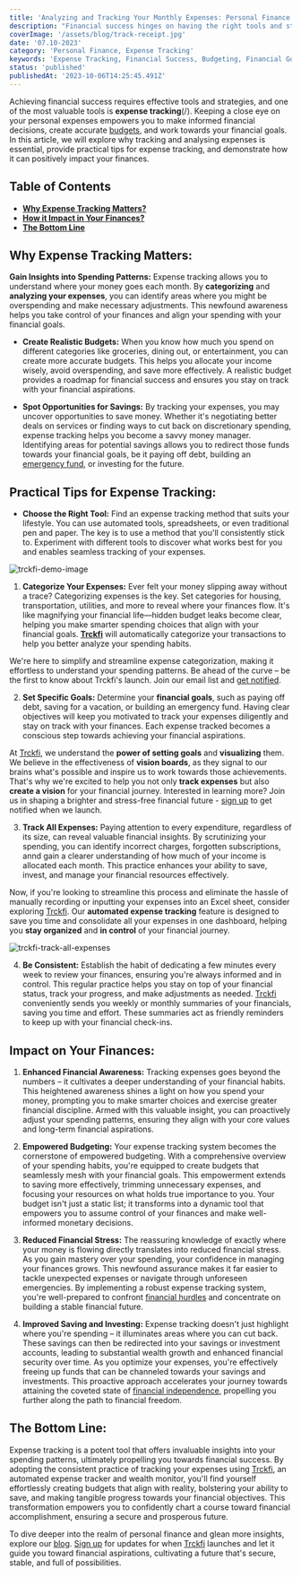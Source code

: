 ```yaml
---
title: 'Analyzing and Tracking Your Monthly Expenses: Personal Finance Tips'
description: "Financial success hinges on having the right tools and strategies, and one of the most crucial is expense tracking and analysis. By closely monitoring and analyzing your personal expenses, you gain the insights needed to make informed financial decisions, establish precise budgets, and progress toward your financial objectives. In this article, we'll delve into why tracking and analyzing expenses are essential, offer practical tips for effective expense management, and highlight how it can significantly benefit your financial well-being."
coverImage: '/assets/blog/track-receipt.jpg'
date: '07.10-2023'
category: 'Personal Finance, Expense Tracking'
keywords: 'Expense Tracking, Financial Success, Budgeting, Financial Goals, Savings, Investments, Financial Awareness, Financial Discipline, Analysing Expenses'
status: 'published'
publishedAt: '2023-10-06T14:25:45.491Z'
---
```


Achieving financial success requires effective tools and strategies, and one of the most valuable tools is **expense tracking**(/). Keeping a close eye on your personal expenses empowers you to make informed financial decisions, create accurate [budgets](/blog/budgeting-made-easy), and work towards your financial goals. In this article, we will explore why tracking and analysing expenses is essential, provide practical tips for expense tracking, and demonstrate how it can positively impact your finances.

## Table of Contents
- [**Why Expense Tracking Matters?**](#expense-matters)
- [**How it Impact in Your Finances?**](#impact)
- [**The Bottom Line**](#conclusion)

## <a name="expense-matters">Why Expense Tracking Matters:</a>
**Gain Insights into Spending Patterns:** Expense tracking allows you to understand where your money goes each month. By **categorizing** and **analyzing your expenses**, you can identify areas where you might be overspending and make necessary adjustments. This newfound awareness helps you take control of your finances and align your spending with your financial goals.

- **Create Realistic Budgets:** When you know how much you spend on different categories like groceries, dining out, or entertainment, you can create more accurate budgets. This helps you allocate your income wisely, avoid overspending, and save more effectively. A realistic budget provides a roadmap for financial success and ensures you stay on track with your financial aspirations.

- **Spot Opportunities for Savings:** By tracking your expenses, you may uncover opportunities to save money. Whether it's negotiating better deals on services or finding ways to cut back on discretionary spending, expense tracking helps you become a savvy money manager. Identifying areas for potential savings allows you to redirect those funds towards your financial goals, be it paying off debt, building an [emergency fund](/blog/prepare-for-the-unexpected-the-value-of-building-an-emergency-fund), or investing for the future.

## Practical Tips for Expense Tracking:
* **Choose the Right Tool:** Find an expense tracking method that suits your lifestyle. You can use automated tools, spreadsheets, or even traditional pen and paper. The key is to use a method that you'll consistently stick to. Experiment with different tools to discover what works best for you and enables seamless tracking of your expenses.

![trckfi-demo-image](/assets/blog/trckfi-demo.png)

1. **Categorize Your Expenses:** Ever felt your money slipping away without a trace? Categorizing expenses is the key. Set categories for housing, transportation, utilities, and more to reveal where your finances flow. It's like magnifying your financial life—hidden budget leaks become clear, helping you make smarter spending choices that align with your financial goals. [**Trckfi**](/) will automatically categorize your transactions to help you better analyze your spending habits.

We're here to simplify and streamline expense categorization, making it effortless to understand your spending patterns. Be ahead of the curve – be the first to know about Trckfi's launch. Join our email list and [get notified](/#get-notified).

2. **Set Specific Goals:** Determine your **financial goals**, such as paying off debt, saving for a vacation, or building an emergency fund. Having clear objectives will keep you motivated to track your expenses diligently and stay on track with your finances. Each expense tracked becomes a conscious step towards achieving your financial aspirations.

At [Trckfi](/), we understand the **power of setting goals** and **visualizing** them. We believe in the effectiveness of **vision boards**, as they signal to our brains what's possible and inspire us to work towards those achievements. That's why we're excited to help you not only **track expenses** but also **create a vision** for your financial journey. Interested in learning more? Join us in shaping a brighter and stress-free financial future - [sign up](/#get-notified) to get notified when we launch.

3. **Track All Expenses:** Paying attention to every expenditure, regardless of its size, can reveal valuable financial insights. By scrutinizing your spending, you can identify incorrect charges, forgotten subscriptions, annd gain a clearer understanding of how much of your income is allocated each month. This practice enhances your ability to save, invest, and manage your financial resources effectively.

Now, if you're looking to streamline this process and eliminate the hassle of manually recording or inputting your expenses into an Excel sheet, consider exploring [Trckfi](/). Our **automated expense tracking** feature is designed to save you time and consolidate all your expenses in one dashboard, helping you **stay organized** and **in control** of your financial journey.

![trckfi-track-all-expenses](/assets/blog/track-all-expenses.png)

4. **Be Consistent:** Establish the habit of dedicating a few minutes every week to review your finances, ensuring you're always informed and in control. This regular practice helps you stay on top of your financial status, track your progress, and make adjustments as needed. [Trckfi](/) conveniently sends you weekly or monthly summaries of your financials, saving you time and effort. These summaries act as friendly reminders to keep up with your financial check-ins. 

## <a name="impact">Impact on Your Finances:</a>
1. **Enhanced Financial Awareness:** Tracking expenses goes beyond the numbers – it cultivates a deeper understanding of your financial habits. This heightened awareness shines a light on how you spend your money, prompting you to make smarter choices and exercise greater financial discipline. Armed with this valuable insight, you can proactively adjust your spending patterns, ensuring they align with your core values and long-term financial aspirations.

2. **Empowered Budgeting:** Your expense tracking system becomes the cornerstone of empowered budgeting. With a comprehensive overview of your spending habits, you're equipped to create budgets that seamlessly mesh with your financial goals. This empowerment extends to saving more effectively, trimming unnecessary expenses, and focusing your resources on what holds true importance to you. Your budget isn't just a static list; it transforms into a dynamic tool that empowers you to assume control of your finances and make well-informed monetary decisions.

3. **Reduced Financial Stress:** The reassuring knowledge of exactly where your money is flowing directly translates into reduced financial stress. As you gain mastery over your spending, your confidence in managing your finances grows. This newfound assurance makes it far easier to tackle unexpected expenses or navigate through unforeseen emergencies. By implementing a robust expense tracking system, you're well-prepared to confront [financial hurdles](/blog/prepare-for-the-unexpected-the-value-of-building-an-emergency-fund) and concentrate on building a stable financial future.

4. **Improved Saving and Investing:** Expense tracking doesn't just highlight where you're spending – it illuminates areas where you can cut back. These savings can then be redirected into your savings or investment accounts, leading to substantial wealth growth and enhanced financial security over time. As you optimize your expenses, you're effectively freeing up funds that can be channeled towards your savings and investments. This proactive approach accelerates your journey towards attaining the coveted state of [financial independence](/blog/how-to-achieve-financial-independence-your-guide-to-financial-freedom), propelling you further along the path to financial freedom.

## <a name="conclusion">The Bottom Line:</a>
Expense tracking is a potent tool that offers invaluable insights into your spending patterns, ultimately propelling you towards financial success. By adopting the consistent practice of tracking your expenses using [Trckfi](/), an automated expense tracker and wealth monitor, you'll find yourself effortlessly creating budgets that align with reality, bolstering your ability to save, and making tangible progress towards your financial objectives. This transformation empowers you to confidently chart a course toward financial accomplishment, ensuring a secure and prosperous future.

To dive deeper into the realm of personal finance and glean more insights, explore our [blog](/blog). [Sign up](/#get-notified) for updates for when [Trckfi](/) launches and let it guide you toward financial aspirations, cultivating a future that's secure, stable, and full of possibilities.
